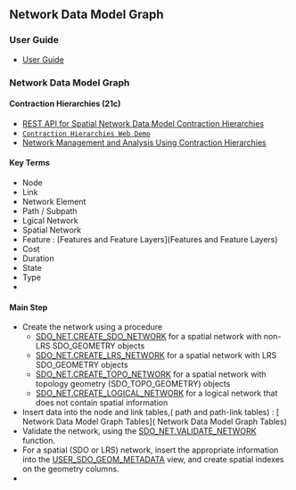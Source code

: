 ## Network Data Model Graph
### User Guide
* [User Guide](https://docs.oracle.com/en/database/oracle/oracle-database/19/topol/network-data-model-graph-overview.html#GUID-E088F1BF-6F15-495F-9732-C8A62649607B)

### Network Data Model Graph
#### Contraction Hierarchies (21c)
* [REST API for Spatial Network Data Model Contraction Hierarchies](https://docs.oracle.com/en/database/oracle/oracle-database/21/ndmcr/QuickStart.html)
* [``Contraction Hierarchies Web Demo``](https://132.226.169.232:4040/chrest/)
* [Network Management and Analysis Using Contraction Hierarchies](https://docs.oracle.com/en/database/oracle/oracle-database/21/topol/network-data-model-graph-overview.html#GUID-A95D054C-68FE-4132-8D1A-114A35314D04)
#### Key Terms
* Node
* Link
* Network Element
* Path / Subpath
* Lgical Network
* Spatial  Network
* Feature : [Features and Feature Layers](Features and Feature Layers)
* Cost 
* Duration 
* State 
* Type 
* 
#### Main Step
  * Create the network using a procedure
    * [SDO_NET.CREATE_SDO_NETWORK](https://docs.oracle.com/en/database/oracle/oracle-database/19/topol/SDO_NET-reference.html#GUID-AA9BB0EB-AF18-4765-A6BF-E6FD2E247AE0) for a spatial network with non-LRS SDO_GEOMETRY objects
    * [SDO_NET.CREATE_LRS_NETWORK](https://docs.oracle.com/en/database/oracle/oracle-database/19/topol/SDO_NET-reference.html#GUID-E27DEE9F-7704-4860-8FD2-6E0BE1D1A883) for a spatial network with LRS SDO_GEOMETRY objects
    * [SDO_NET.CREATE_TOPO_NETWORK](https://docs.oracle.com/en/database/oracle/oracle-database/19/topol/SDO_NET-reference.html#GUID-DC364605-B313-46D7-BDA4-56EF00F3D2D9) for a spatial network with topology geometry (SDO_TOPO_GEOMETRY) objects
    * [SDO_NET.CREATE_LOGICAL_NETWORK](https://docs.oracle.com/en/database/oracle/oracle-database/19/topol/SDO_NET-reference.html#GUID-D828A58B-4DFD-4B28-B502-8080B342AC0E) for a logical network that does not contain spatial information
* Insert data into the node and link tables,( path and path-link tables) : [ Network Data Model Graph Tables]( Network Data Model Graph Tables)
* Validate the network, using the [SDO_NET.VALIDATE_NETWORK](https://docs.oracle.com/en/database/oracle/oracle-database/19/topol/SDO_NET-reference.html#GUID-51950D89-3315-4F81-B0AC-6E20C9F35760) function.
* For a spatial (SDO or LRS) network, insert the appropriate information into the [USER_SDO_GEOM_METADATA]() view, and create spatial indexes on the geometry columns.
*
